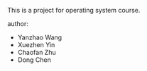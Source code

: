 This is a project for operating system course.

author:

* Yanzhao Wang
* Xuezhen Yin
* Chaofan Zhu
* Dong Chen
